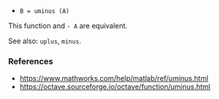 - `B = uminus (A)`

This function and `- A` are equivalent.

See also: `uplus`, `minus`.

### References

- https://www.mathworks.com/help/matlab/ref/uminus.html
- https://octave.sourceforge.io/octave/function/uminus.html
